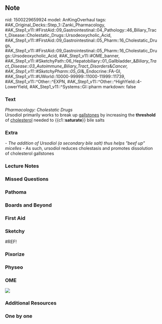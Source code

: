 ## Note
nid: 1500229659924
model: AnKingOverhaul
tags: #AK_Original_Decks::Step_1::Zanki_Pharmacology, #AK_Step1_v11::#FirstAid::09_Gastrointestinal::04_Pathology::46_Biliary_Tract_Disease::Cholestatic_Drugs::Ursodeoxycholic_Acid, #AK_Step1_v11::#FirstAid::09_Gastrointestinal::05_Pharm::16_Cholestatic_Drugs, #AK_Step1_v11::#FirstAid::09_Gastrointestinal::05_Pharm::16_Cholestatic_Drugs::Ursodeoxycholic_Acid, #AK_Step1_v11::#OME_banner, #AK_Step1_v11::#SketchyPath::06_Hepatobiliary::01_Gallbladder_&_Biliary_Tract_Disease::03_Autoimmune_Biliary_Tract_Disorders_&_Cancer, #AK_Step1_v11::#SketchyPharm::05_GI_&_Endocrine::FA-GI, #AK_Step1_v11::#UWorld::10000-99999::11000-11999::11739, #AK_Step1_v11::^Other::^EXPN, #AK_Step1_v11::^Other::^HighYield::4-LowerYield, #AK_Step1_v11::^Systems::GI::pharm
markdown: false

### Text
<div>
  <div>
    <i>Pharmacology: Cholestatic Drugs</i>
  </div>
</div>
<div>
  Ursodiol primarily works to break up <u>gallstones</u> by
  increasing the <b>threshold</b> of <u>cholesterol</u> needed to
  {{c1::<b>saturate</b>}} bile salts
</div>

### Extra
<i>- The addition of Ursodiol (a secondary bile salt) thus helps
"beef up" micelles</i> - As such, ursodiol reduces cholestasis and
promotes dissolution of cholesterol gallstones

### Lecture Notes


### Missed Questions


### Pathoma


### Boards and Beyond


### First Aid


### Sketchy
#REF!

### Pixorize


### Physeo


### OME
<div class="ome-widget">
  <a href="https://onlinemeded.org?ref=anki"><img src=
  "_OME_AnkiFlashcards_General_3.png"></a>
</div>

### Additional Resources


### One by one

